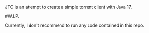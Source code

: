 JTC is an attempt to create a simple torrent client with Java 17.

#W.I.P.

Currently, I don't recommend to run any code contained in this repo.